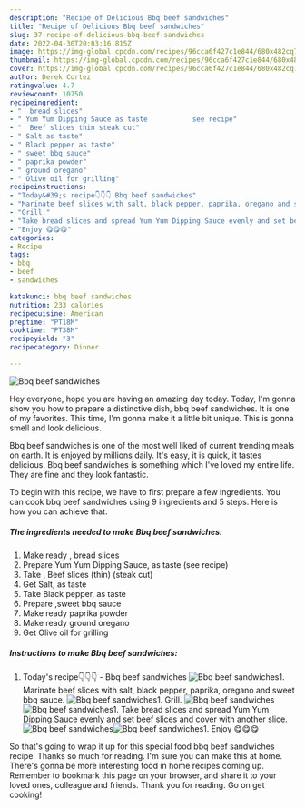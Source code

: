 ```yaml
---
description: "Recipe of Delicious Bbq beef sandwiches"
title: "Recipe of Delicious Bbq beef sandwiches"
slug: 37-recipe-of-delicious-bbq-beef-sandwiches
date: 2022-04-30T20:03:16.815Z
image: https://img-global.cpcdn.com/recipes/96cca6f427c1e844/680x482cq70/bbq-beef-sandwiches-recipe-main-photo.jpg
thumbnail: https://img-global.cpcdn.com/recipes/96cca6f427c1e844/680x482cq70/bbq-beef-sandwiches-recipe-main-photo.jpg
cover: https://img-global.cpcdn.com/recipes/96cca6f427c1e844/680x482cq70/bbq-beef-sandwiches-recipe-main-photo.jpg
author: Derek Cortez
ratingvalue: 4.7
reviewcount: 10750
recipeingredient:
- "  bread slices"
- " Yum Yum Dipping Sauce as taste           see recipe"
- "  Beef slices thin steak cut"
- " Salt as taste"
- " Black pepper as taste"
- " sweet bbq sauce"
- " paprika powder"
- " ground oregano"
- " Olive oil for grilling"
recipeinstructions:
- "Today&#39;s recipe👇👇👇 Bbq beef sandwiches"
- "Marinate beef slices with salt, black pepper, paprika, oregano and sweet bbq sauce."
- "Grill."
- "Take bread slices and spread Yum Yum Dipping Sauce evenly and set beef slices and cover with another slice."
- "Enjoy 😋😋😋"
categories:
- Recipe
tags:
- bbq
- beef
- sandwiches

katakunci: bbq beef sandwiches 
nutrition: 233 calories
recipecuisine: American
preptime: "PT18M"
cooktime: "PT38M"
recipeyield: "3"
recipecategory: Dinner

---
```



![Bbq beef sandwiches](https://img-global.cpcdn.com/recipes/96cca6f427c1e844/680x482cq70/bbq-beef-sandwiches-recipe-main-photo.jpg)

Hey everyone, hope you are having an amazing day today. Today, I'm gonna show you how to prepare a distinctive dish, bbq beef sandwiches. It is one of my favorites. This time, I'm gonna make it a little bit unique. This is gonna smell and look delicious.



Bbq beef sandwiches is one of the most well liked of current trending meals on earth. It is enjoyed by millions daily. It's easy, it is quick, it tastes delicious. Bbq beef sandwiches is something which I've loved my entire life. They are fine and they look fantastic.


To begin with this recipe, we have to first prepare a few ingredients. You can cook bbq beef sandwiches using 9 ingredients and 5 steps. Here is how you can achieve that.

<!--inarticleads1-->

##### The ingredients needed to make Bbq beef sandwiches:

1. Make ready  , bread slices
1. Prepare  Yum Yum Dipping Sauce, as taste           (see recipe)
1. Take  , Beef slices (thin) (steak cut)
1. Get  Salt, as taste
1. Take  Black pepper, as taste
1. Prepare  ,sweet bbq sauce
1. Make ready  paprika powder
1. Make ready  ground oregano
1. Get  Olive oil for grilling




<!--inarticleads2-->

##### Instructions to make Bbq beef sandwiches:

1. Today&#39;s recipe👇👇👇 - Bbq beef sandwiches
<img src="//assets-global.cpcdn.com/assets/icons/button_play-2c75c40dde080a61004c1f40b05d8f140eaff45d7e9e6481dc71c63d2e7c4909.png" alt="Bbq beef sandwiches">1. Marinate beef slices with salt, black pepper, paprika, oregano and sweet bbq sauce.
<img src="//assets-global.cpcdn.com/assets/icons/button_play-2c75c40dde080a61004c1f40b05d8f140eaff45d7e9e6481dc71c63d2e7c4909.png" alt="Bbq beef sandwiches">1. Grill.
<img src="//assets-global.cpcdn.com/assets/icons/button_play-2c75c40dde080a61004c1f40b05d8f140eaff45d7e9e6481dc71c63d2e7c4909.png" alt="Bbq beef sandwiches"><img src="//assets-global.cpcdn.com/assets/icons/button_play-2c75c40dde080a61004c1f40b05d8f140eaff45d7e9e6481dc71c63d2e7c4909.png" alt="Bbq beef sandwiches">1. Take bread slices and spread Yum Yum Dipping Sauce evenly and set beef slices and cover with another slice.
<img src="//assets-global.cpcdn.com/assets/icons/button_play-2c75c40dde080a61004c1f40b05d8f140eaff45d7e9e6481dc71c63d2e7c4909.png" alt="Bbq beef sandwiches"><img src="//assets-global.cpcdn.com/assets/icons/button_play-2c75c40dde080a61004c1f40b05d8f140eaff45d7e9e6481dc71c63d2e7c4909.png" alt="Bbq beef sandwiches">1. Enjoy 😋😋😋




So that's going to wrap it up for this special food bbq beef sandwiches recipe. Thanks so much for reading. I'm sure you can make this at home. There's gonna be more interesting food in home recipes coming up. Remember to bookmark this page on your browser, and share it to your loved ones, colleague and friends. Thank you for reading. Go on get cooking!
